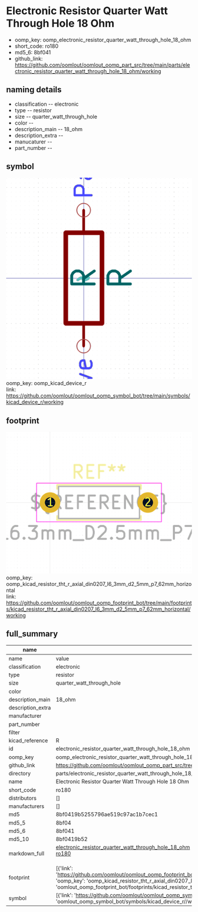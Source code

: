 # Electronic Resistor Quarter Watt Through Hole 18 Ohm

  
* oomp_key: oomp_electronic_resistor_quarter_watt_through_hole_18_ohm 
* short_code: ro180
* md5_6: 8bf041  
* github_link: https://github.com/oomlout/oomlout_oomp_part_src/tree/main/parts/electronic_resistor_quarter_watt_through_hole_18_ohm/working  
## naming details
* classification -- electronic
* type -- resistor
* size -- quarter_watt_through_hole
* color -- 
* description_main -- 18_ohm
* description_extra -- 
* manucaturer -- 
* part_number -- 



## symbol

![](symbol/0/working/working_600.png)  
oomp_key: oomp_kicad_device_r  
link: https://github.com/oomlout/oomlout_oomp_symbol_bot/tree/main/symbols/kicad_device_r/working  

## footprint

![](footprint/0/working/working_600.png)  
oomp_key: oomp_kicad_resistor_tht_r_axial_din0207_l6_3mm_d2_5mm_p7_62mm_horizontal  
link: https://github.com/oomlout/oomlout_oomp_footprint_bot/tree/main/footprints/kicad_resistor_tht_r_axial_din0207_l6_3mm_d2_5mm_p7_62mm_horizontal/working  

## full_summary
| name | value | 
| --- | --- | 
| name | value | 
| classification | electronic | 
| type | resistor | 
| size | quarter_watt_through_hole | 
| color |  | 
| description_main | 18_ohm | 
| description_extra |  | 
| manufacturer |  | 
| part_number |  | 
| filter |  | 
| kicad_reference | R | 
| id | electronic_resistor_quarter_watt_through_hole_18_ohm | 
| oomp_key | oomp_electronic_resistor_quarter_watt_through_hole_18_ohm | 
| github_link | https://github.com/oomlout/oomlout_oomp_part_src/tree/main/parts/electronic_resistor_quarter_watt_through_hole_18_ohm/working | 
| directory | parts/electronic_resistor_quarter_watt_through_hole_18_ohm | 
| name | Electronic Resistor Quarter Watt Through Hole 18 Ohm | 
| short_code | ro180 | 
| distributors | [] | 
| manufacturers | [] | 
| md5 | 8bf0419b5255796ae519c97ac1b7cec1 | 
| md5_5 | 8bf04 | 
| md5_6 | 8bf041 | 
| md5_10 | 8bf0419b52 | 
| markdown_full | [electronic_resistor_quarter_watt_through_hole_18_ohm](https://github.com/oomlout/oomlout_oomp_part_src/tree/main/parts/electronic_resistor_quarter_watt_through_hole_18_ohm/working)<br>[ro180](https://github.com/oomlout/oomlout_oomp_part_src/tree/main/parts/electronic_resistor_quarter_watt_through_hole_18_ohm/working)<br><br> | 
| footprint | [{'link': 'https://github.com/oomlout/oomlout_oomp_footprint_bot/tree/main/foootprntss/kicad_resistor_tht_r_axial_din0207_l6_3mm_d2_5mm_p7_62mm_horizontal', 'oomp_key': 'oomp_kicad_resistor_tht_r_axial_din0207_l6_3mm_d2_5mm_p7_62mm_horizontal', 'directory': 'oomlout_oomp_footprint_bot/footprints/kicad_resistor_tht_r_axial_din0207_l6_3mm_d2_5mm_p7_62mm_horizontal//working/working.kicad_mod'}] | 
| symbol | [{'link': 'https://github.com/oomlout/oomlout_oomp_symbol_bot/tree/main/symbols/kicad_device_r', 'oomp_key': 'oomp_kicad_device_r', 'directory': 'oomlout_oomp_symbol_bot/symbols/kicad_device_r//working/working.kicad_sym'}] | 
